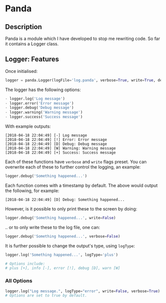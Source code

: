 # Panda

## Description
Panda is a module which I have developed to stop me rewriting code.
So far it contains a Logger class.

## Logger: Features
Once initialised:
```python
logger = panda.Logger(logFile='log.panda', verbose=True, write=True, debug=True)
```
The logger has the following options:
```python
- logger.log('Log message')
- logger.error('Error message')
- logger.debug('Debug message')
- logger.warning('Warning message')
- logger.success('Success message')
```
With example outputs:
```text
[2018-04-18 22:04:49] [-] Log message
[2018-04-18 22:04:49] [!] Error: Error message
[2018-04-18 22:04:49] [D] Debug: Debug message
[2018-04-18 22:04:49] [W] Warning: Warning message
[2018-04-18 22:04:49] [+] Success: Success message
```

Each of these functions have `verbose` and `write` flags preset.
You can overwrite each of these to further control the logging, an example:

```python
logger.debug('Something happened...')
```
Each function comes with a timestamp by default.
The above would output the following, for example:
```text
[2018-04-18 22:04:49] [D] Debug: Something happened...
```

However, is it possible to only print these to the screen by doing:
```python
logger.debug('Something happened...', write=False)
```
.. or to only write these to the log file, one can:
```python
logger.debug('Something happened...', verbose=False)
```

It is further possible to change the output's type, using `logType`:
```python
logger.log('Something happened...', logType='plus')

# Options include:
# plus [+], info [-], error [!], debug [D], warn [W]
```

### All Options
```python
logger.log("Log message.", logType="error", write=False, verbose=True)
# Options are set to true by default.
```
